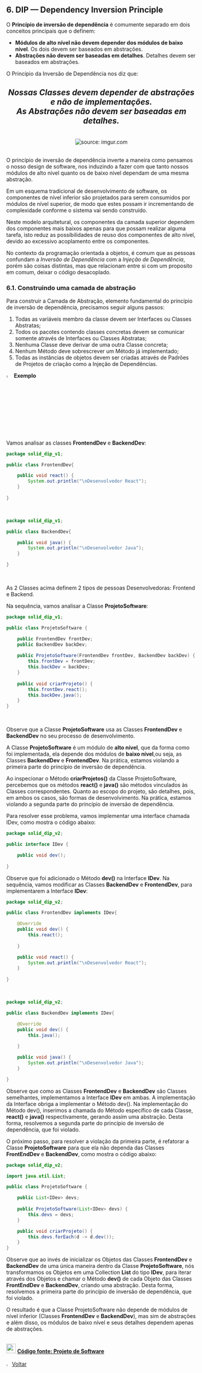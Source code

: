 <h2>6. DIP — Dependency Inversion Principle</h2>

O **Princípio de inversão de dependência** é comumente separado em dois conceitos principais que o definem:

- **Módulos de alto nível não devem depender dos módulos de baixo nível**. Os dois devem ser baseados em abstrações.
- **Abstrações não devem ser baseadas em detalhes**. Detalhes devem ser baseados em abstrações.

O Princípio da Inversão de Dependência nos diz que:

<div align="center"><h2><i>Nossas Classes devem depender de abstrações e não de implementações.<br />As Abstrações não devem ser baseadas em detalhes.</i></h2></div>

<br />

<div align="center"><img src="https://i.imgur.com/ov9ks1s.png" title="source: imgur.com" /></div>

<br />

O princípio de inversão de dependência inverte a maneira como pensamos o nosso design de software, nos induzindo a fazer com que tanto nossos módulos de alto nível quanto os de baixo nível dependam de uma mesma abstração.

Em um esquema tradicional de desenvolvimento de software, os componentes de nível inferior são projetados para serem consumidos por módulos de nível superior, de modo que estes possam ir incrementando de complexidade conforme o sistema vai sendo construído.

Neste modelo arquitetural, os componentes da camada superior dependem dos componentes mais baixos apenas para que possam realizar alguma tarefa, isto reduz as possibilidades de reuso dos componentes de alto nível, devido ao excessivo acoplamento entre os componentes.

No contexto da programação orientada a objetos, é comum que as pessoas confundam a *Inversão de Dependência* com a *Injeção de Dependência*, porém são coisas distintas, mas que relacionam entre si com um proposito em comum, deixar o código desacoplado.

<h3>6.1. Construindo uma camada de abstração</h3>

Para construir a Camada de Abstração, elemento fundamental do princípio de inversão de dependência, precisamos seguir alguns passos:

1. Todas as variáveis membro da classe devem ser Interfaces ou Classes Abstratas;
2. Todos os pacotes contendo classes concretas devem se comunicar somente através de Interfaces ou Classes Abstratas;
3. Nenhuma Classe deve derivar de uma outra Classe concreta;
4. Nenhum Método deve sobrescrever um Método já implementado;
5. Todas as instâncias de objetos devem ser criadas através de Padrões de Projetos de criação como a Injeção de Dependências.



<img src="https://i.imgur.com/xoN57RQ.png" title="source: imgur.com" width="4%"/>**Exemplo**

Vamos analisar as classes **FrontendDev** e **BackendDev**: 

```java
package solid_dip_v1;

public class FrontendDev{

	public void react() {
		System.out.println("\nDesenvolvedor React");
	}
	
}
```

<br />

```java
package solid_dip_v1;

public class BackendDev{

	public void java() {
		System.out.println("\nDesenvolvedor Java");
	}

}
```

<br />

As 2 Classes acima definem 2 tipos de pessoas Desenvolvedoras: Frontend e Backend. 

Na sequência, vamos analisar a Classe **ProjetoSoftware**:

```java
package solid_dip_v1;

public class ProjetoSoftware {

	public FrontendDev frontDev;
	public BackendDev backDev;
	
	public ProjetoSoftware(FrontendDev frontDev, BackendDev backDev) {
		this.frontDev = frontDev;
		this.backDev = backDev;
	}
	
	public void criarProjeto() {
		this.frontDev.react();
		this.backDev.java();
	}
}
```

<br />

Observe que a Classe **ProjetoSoftware** usa as Classes **FrontendDev** e **BackendDev** no seu processo de desenvolvimento. 

A Classe **ProjetoSoftware** é um módulo de **alto nível**, que da forma como foi implementada, ela depende dos módulos de **baixo nível**,ou seja, as Classes **BackendDev** e **FrontendDev**. Na prática, estamos violando a primeira parte do princípio de inversão de dependência. 

Ao inspecionar o Método **criarProjetos()** da Classe ProjetoSoftware, percebemos que os métodos **react()** e **java()** são métodos vinculados às Classes correspondentes. Quanto ao escopo do projeto, são detalhes, pois, em ambos os casos, são formas de desenvolvimento. Na prática, estamos violando a segunda parte do princípio de inversão de dependência. 

Para resolver esse problema, vamos implementar uma interface chamada IDev, como mostra o código abaixo:

```java
package solid_dip_v2;

public interface IDev {

	public void dev();
	
}
```

Observe que foi adicionado o Método **dev()** na Interface **IDev**. Na sequência, vamos modificar as Classes  **BackendDev** e **FrontendDev**, para implementarem a Interface **IDev**:

```java
package solid_dip_v2;

public class FrontendDev implements IDev{

	@Override
	public void dev() {
		this.react();
		
	}

	public void react() {
		System.out.println("\nDesenvolvedor React");
	}
	
}

```

<br />

```java
package solid_dip_v2;

public class BackendDev implements IDev{

	@Override
	public void dev() {
		this.java();
		
	}

	public void java() {
		System.out.println("\nDesenvolvedor Java");
	}

}
```

Observe que como as Classes **FrontendDev** e **BackendDev** são Classes semelhantes, implementamos a Interface **IDev** em ambas. A implementação da Interface obriga a implementar o Método dev(). Na implementação do Método dev(), inserimos a chamada do Método específico de cada Classe, **react()** e **java()** respectivamente, gerando assim uma abstração. Desta forma, resolvemos a segunda parte do princípio de inversão de dependência, que foi violado.

O próximo passo, para resolver a violação da primeira parte, é refatorar a Classe **ProjetoSoftware** para que ela não dependa das Classes **FrontEndDev** e **BackendDev**, como mostra o código abaixo:

```java
package solid_dip_v2;

import java.util.List;

public class ProjetoSoftware {

	public List<IDev> devs;
		
	public ProjetoSoftware(List<IDev> devs) {
		this.devs = devs;
	}

	public void criarProjeto() {
		this.devs.forEach(d -> d.dev());
	}
}
```

Observe que ao invés de inicializar os Objetos das Classes **FrontendDev** e **BackendDev** de uma única maneira dentro da Classe **ProjetoSoftware**, nós transformamos os Objetos em uma Collection **List** do tipo **IDev**, para iterar através dos Objetos e chamar o Método **dev()** de cada Objeto das Classes **FrontEndDev** e **BackendDev**, criando uma abstração. Desta forma, resolvemos a primeira parte do princípio de inversão de dependência, que foi violado.

O resultado é que a Classe ProjetoSoftware não depende de módulos de nível inferior (Classes **FrontendDev** e **BackendDev**), mas sim de abstrações e além disso, os módulos de baixo nível e seus detalhes dependem apenas de abstrações.

<br />

<div align="left"><img src="https://i.imgur.com/JACNZiR.png" title="source: imgur.com" width="25px"/> <a href="https://github.com/rafaelq80/exemplos_solid/tree/main/05_solid_dip_v1" target="_blank"><b>Código fonte: Projeto de Software</b></a>

<br />
<br />

<div align="left"><a href="README.md"><img src="https://i.imgur.com/XMgF3gl.png" title="source: imgur.com" width="3%"/>Voltar</a></div>